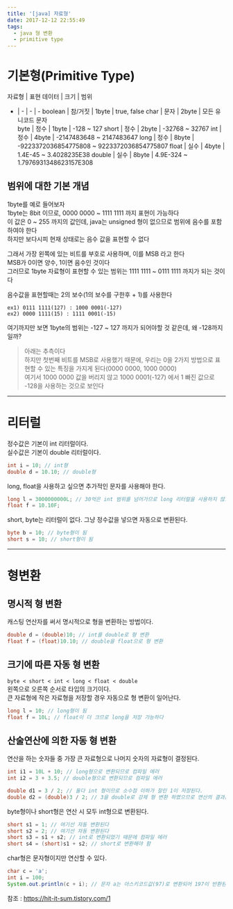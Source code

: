 ```yaml
---
title: '[java] 자료형'
date: 2017-12-12 22:55:49
tags:
  - java 형 변환
  - primitive type
---
```


# 기본형(Primitive Type)
자료형 | 표현 데이터 | 크기 | 범위
- | - | - | -
boolean | 참/거짓 | 1byte | true, false
char | 문자 | 2byte | 모든 유니코드 문자    
byte | 정수 | 1byte | -128 ~ 127
short | 정수 | 2byte | -32768 ~ 32767
int | 정수 | 4byte | -2147483648 ~ 2147483647
long | 정수 | 8byte | -9223372036854775808 ~ 9223372036854775807
float | 실수 | 4byte | 1.4E-45 ~ 3.4028235E38
double | 실수 | 8byte | 4.9E-324 ~ 1.7976931348623157E308  

## 범위에 대한 기본 개념
1byte를 예로 들어보자  
1byte는 8bit 이므로, 0000 0000 ~ 1111 1111 까지 표현이 가능하다  
이 값은 0 ~ 255 까지의 값인데, java는 unsigned 형이 없으므로 범위에 음수를 포함하여야 한다  
하지만 보다시피 현재 상태로는 음수 값을 표현할 수 없다  

그래서 가장 왼쪽에 있는 비트를 부호로 사용하며, 이를 MSB 라고 한다  
MSB가 0이면 양수, 1이면 음수인 것이다  
그러므로 1byte 자료형이 표현할 수 있는 범위는 1111 1111 ~ 0111 1111 까지가 되는 것이다  

음수값을 표현할때는 2의 보수(1의 보수를 구한후 + 1)를 사용한다  
```
ex1) 0111 1111(127) : 1000 0001(-127)  
ex2) 0000 1111(15) : 1111 0001(-15)
```

여기까지만 보면 1byte의 범위는 -127 ~ 127 까지가 되어야할 것 같은데, 왜 -128까지 일까?  
> 아래는 추측이다  
> 하지만 첫번째 비트를 MSB로 사용했기 때문에, 우리는 0을 2가지 방법으로 표현할 수 있는 특징을 가지게 된다(0000 0000, 1000 0000)  
> 여기서 1000 0000 값을 버리지 않고 1000 0001(-127) 에서 1 빠진 값으로 -128을 사용하는 것으로 보인다

---

# 리터럴
정수값은 기본이 int 리터럴이다.  
실수값은 기본이 double 리터럴이다.  
```java
int i = 10; // int형
double d = 10.10; // double형
```
long, float을 사용하고 싶으면 추가적인 문자를 사용해야 한다.  
```java
long l = 3000000000L; // 30억은 int 범위를 넘어가므로 long 리터럴을 사용하지 않으면 표현할 수 없다.
float f = 10.10F;
```
short, byte는 리터럴이 없다. 그냥 정수값을 넣으면 자동으로 변환된다.  
```java
byte b = 10; // byte형이 됨
short s = 10; // short형이 됨
```

---

# 형변환
## 명시적 형 변환
캐스팅 연산자를 써서 명시적으로 형을 변환하는 방법이다.  
```java
double d = (double)10; // int를 double로 형 변환
float f = (float)10.10; // double을 float으로 형 변환
```

## 크기에 따른 자동 형 변환
`byte < short < int < long < float < double`  
왼쪽으로 오른쪽 순서로 타입의 크기이다.  
큰 자료형에 작은 자료형을 저장할 경우 자동으로 형 변환이 일어난다.  
```java
long l = 10; // long형이 됨
float f = 10L; // float이 더 크므로 long을 저장 가능하다
```

## 산술연산에 의한 자동 형 변환
연산을 하는 숫자들 중 가장 큰 자료형으로 나머지 숫자의 자료형이 결정된다.  
```java
int i1 = 10L + 10; // long형으로 변환되므로 컴파일 에러
int i2 = 3 + 3.5; // double형으로 변환되므로 컴파일 에러

double d1 = 3 / 2; // 둘다 int 형이므로 소수점 이하가 잘린 1이 저장된다.
double d2 = (double)3 / 2; // 3을 double로 강제 형 변환 하였으므로 연산의 결과는 double이 된다.
```

byte형이나 short형은 연산 시 모두 int형으로 변환된다.  
```java
short s1 = 1; // 여기선 자동 변환된다
short s2 = 2; // 여기선 자동 변환된다
short s3 = s1 + s2; // int로 변환되었기 때문에 컴파일 에러
short s4 = (short)s1 + s2; // short로 변환해야 함
```

char형은 문자형이지만 연산할 수 있다.  
```java
char c = 'a';
int i = 100;
System.out.println(c + i); // 문자 a는 아스키코드값(97)로 변환되어 197이 반환된다.
```

참조 : <https://hit-it-sum.tistory.com/1>

<!-- more -->
